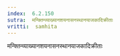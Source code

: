 ```yaml
---
index:  6.2.150
sutra:  मन्क्तिन्व्याख्यानशयनासनस्थानयाजकादिक्रीताः
vritti:  samhita 
---
```


मन्क्तिन्व्याख्यानशयनासनस्थानयाजकादिक्रीताः

